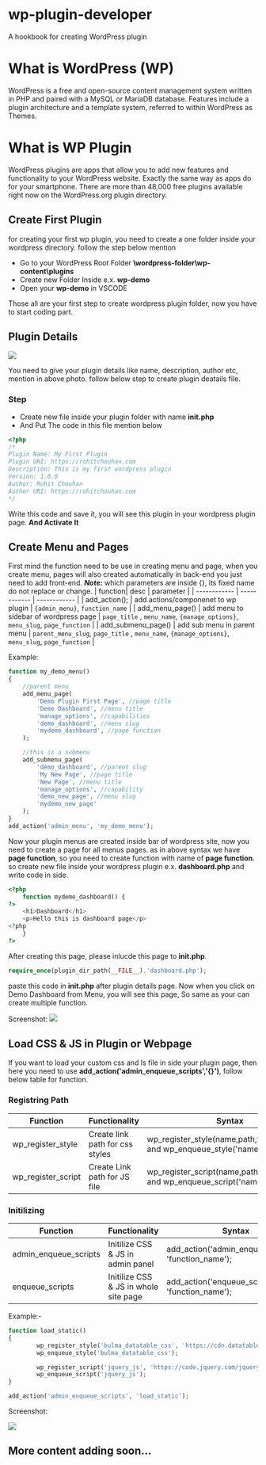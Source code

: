 # wp-plugin-developer
A hookbook for creating WordPress plugin

# What is WordPress (WP)
WordPress is a free and open-source content management system written in PHP and paired with a MySQL or MariaDB database. Features include a plugin architecture and a template system, referred to within WordPress as Themes.

# What is WP Plugin
WordPress plugins are apps that allow you to add new features and functionality to your WordPress website. Exactly the same way as apps do for your smartphone. There are more than 48,000 free plugins available right now on the WordPress.org plugin directory.

## Create First Plugin
for creating your first wp plugin, you need to create a one folder inside your wordpress directory. follow the step below mention
- Go to your WordPress Root Folder **\wordpress-folder\wp-content\plugins**
- Create new Folder Inside e.x. **wp-demo**
- Open your **wp-demo** in VSCODE

Those all are your first step to create wordpress plugin folder, now you have to start coding part.

## Plugin Details
![](https://awesomescreenshot.s3.amazonaws.com/image/2293567/21182350-ad74eda4db221956bba883eb76c69dc4.png?X-Amz-Algorithm=AWS4-HMAC-SHA256&X-Amz-Credential=AKIAJSCJQ2NM3XLFPVKA%2F20220131%2Fus-east-1%2Fs3%2Faws4_request&X-Amz-Date=20220131T063449Z&X-Amz-Expires=28800&X-Amz-SignedHeaders=host&X-Amz-Signature=fa4d8040786ce1db792422d72bcb931a635aecdbcdce67707364b02d0cc20ef7)

You need to give your plugin details like name, description, author etc, mention in above photo. follow below step to create plugin deatails file.

### Step
- Create new file inside your plugin folder with name **init.php**
- And Put The code in this file mention below

```php
<?php
/*
Plugin Name: My First Plugin
Plugin URI: https://rohitchouhan.com
Description: This is my first wordpress plugin
Version: 1.0.0
Author: Rohit Chouhan
Author URI: https://rohitchouhan.com
*/
```
Write this code and save it, you will see this plugin in your wordpress plugin page.
**And Activate It**

## Create Menu and Pages
First mind the function need to be use in creating menu and page, when you create menu, pages will also created automatically in back-end you just need to add front-end.
***Note:*** which parameters are inside {}, its fixed name do not replace or change.
|   function| desc  | parameter  |
| ------------ | ------------ | ------------ |
|  add_action(); |   add actions/componenet to wp plugin  |   `{admin_menu}`, `function_name` |
|  add_menu_page() | add menu to sidebar of wordpress page  | `page_title` , `menu_name`, `{manage_options}`, `menu_slug`, `page_function`  |
|  add_submenu_page() |  add sub menu in parent menu | `parent_menu_slug`,  `page_title` , `menu_name`, `{manage_options}`, `menu_slug`, `page_function`   |

Example: 
```php
function my_demo_menu()
{
	//parent menu
	add_menu_page(
		'Demo Plugin First Page', //page title
		'Demo Dashboard', //menu title
		'manage_options', //capabilities
		'demo_dashboard', //menu slug
		'mydemo_dashboard', //page function
	);

	//this is a submenu
	add_submenu_page(
		'demo_dashboard', //parent slug
		'My New Page', //page title
		'New Page', //menu title
		'manage_options', //capability
		'demo_new_page', //menu slug
		'mydemo_new_page'
	); 
}
add_action('admin_menu', 'my_demo_menu');
```

Now your plugin menus are created inside bar of wordpress site, now you need to create a page for all menus pages. as in above syntax we have **page function**, so you need to create function with name of **page function**. so create new file inside your wordpress plugin e.x. **dashboard.php** and write code in side.

```php
<?php
    function mydemo_dashboard() {
?>
    <h1>Dashboard</h1>
    <p>Hello this is dashboard page</p>
<?php 
    }
?>
```
After creating this page, please inlucde this page to **init.php**.
```php
require_once(plugin_dir_path(__FILE__).'dashboard.php');
```
paste this code in **init.php** after plugin details page.
Now when you click on Demo Dashboard from Menu, you will see this page, So same as your can create multiple function.

Screenshot: 
![](https://awesomescreenshot.s3.amazonaws.com/image/2293567/21186193-83ca1d6a9df3830640e45b64abcb3e1d.png?X-Amz-Algorithm=AWS4-HMAC-SHA256&X-Amz-Credential=AKIAJSCJQ2NM3XLFPVKA%2F20220205%2Fus-east-1%2Fs3%2Faws4_request&X-Amz-Date=20220205T133952Z&X-Amz-Expires=28800&X-Amz-SignedHeaders=host&X-Amz-Signature=6aaff1d645c352fb0495bed445cf60a7c5dab6454478b4f3620929c2a23b16d7)

## Load CSS & JS in Plugin or Webpage
If you want to load your custom css and ls file in side your plugin page, then here you need to use **add_action('admin_enqueue_scripts','{}')**, follow below table for function.
### Registring Path
| Function           | Functionality                   | Syntax                                       |
|--------------------|---------------------------------|----------------------------------------------|
| wp_register_style  | Create link path for css styles | wp_register_style(name,path,false,version); and wp_enqueue_style('name');  |
| wp_register_script | Create Link path for JS file    | wp_register_script(name,path,false,version); and wp_enqueue_script('name');|

### Initilizing
| Function           | Functionality                   | Syntax                                       |
|--------------------|---------------------------------|----------------------------------------------|
| admin_enqueue_scripts  | Initilize CSS & JS in admin panel |add_action('admin_enqueue_scripts', 'function_name');  |
| enqueue_scripts  | Initilize CSS & JS in whole site page |add_action('enqueue_scripts', 'function_name');  |

Example:-
```php
function load_static()
{
		wp_register_style('bulma_datatable_css', 'https://cdn.datatables.net/1.11.4/css/dataTables.bulma.min.css', false, '1.0.0');
		wp_enqueue_style('bulma_datatable_css');

		wp_register_script('jquery_js', 'https://code.jquery.com/jquery-3.5.1.js', false, '1.0.0');
		wp_enqueue_script('jquery_js');	
}

add_action('admin_enqueue_scripts', 'load_static');
```
Screenshot:

![](https://i.ibb.co/YphGwY1/links.jpg)
## More content adding soon...
